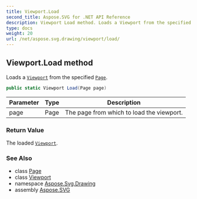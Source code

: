 ```yaml
---
title: Viewport.Load
second_title: Aspose.SVG for .NET API Reference
description: Viewport Load method. Loads a Viewport from the specified Page
type: docs
weight: 20
url: /net/aspose.svg.drawing/viewport/load/
---
```

## Viewport.Load method

Loads a [`Viewport`](../) from the specified [`Page`](../../page/).

```csharp
public static Viewport Load(Page page)
```

| Parameter | Type | Description |
| --- | --- | --- |
| page | Page | The page from which to load the viewport. |

### Return Value

The loaded [`Viewport`](../).

### See Also

* class [Page](../../page/)
* class [Viewport](../)
* namespace [Aspose.Svg.Drawing](../../../aspose.svg.drawing/)
* assembly [Aspose.SVG](../../../)
